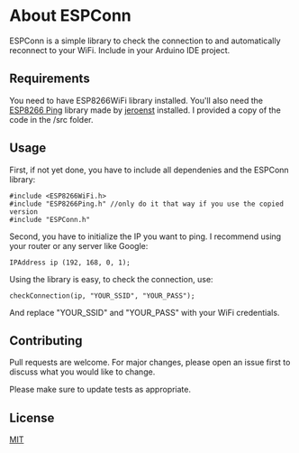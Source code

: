 # About ESPConn

ESPConn is a simple library to check the connection to and automatically reconnect to your WiFi. Include in your Arduino IDE project.

## Requirements

You need to have ESP8266WiFi library installed.
You'll also need the [ESP8266 Ping](https://github.com/jeroenst/ESP8266Ping) library made by [jeroenst](https://github.com/jeroenst) installed. I provided a copy of the code in the /src folder.

## Usage

First, if not yet done, you have to include all dependenies and the ESPConn library:

```Arduino
#include <ESP8266WiFi.h>
#include "ESP8266Ping.h" //only do it that way if you use the copied version
#include "ESPConn.h"
```

Second, you have to initialize the IP you want to ping. I recommend using your router or any server like Google:
```Arduino
IPAddress ip (192, 168, 0, 1);
```

Using the library is easy, to check the connection, use:
```Arduino
checkConnection(ip, "YOUR_SSID", "YOUR_PASS"); 
```
And replace "YOUR_SSID" and "YOUR_PASS" with your WiFi credentials.

## Contributing
Pull requests are welcome. For major changes, please open an issue first to discuss what you would like to change.

Please make sure to update tests as appropriate.

## License
[MIT](https://choosealicense.com/licenses/mit/)
